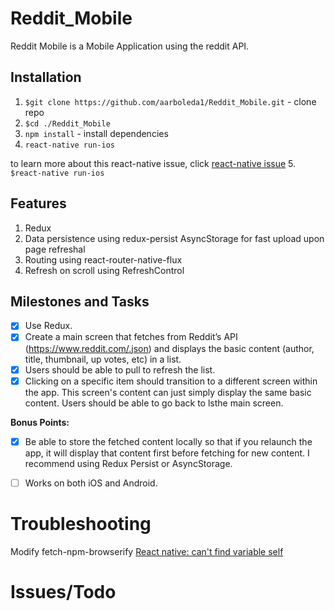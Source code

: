 # Reddit_Mobile
Reddit Mobile is a Mobile Application using the reddit API. 

## Installation
1. `$git clone https://github.com/aarboleda1/Reddit_Mobile.git` - clone repo
2. `$cd ./Reddit_Mobile`
3. `npm install` - install dependencies
4. `react-native run-ios`

to learn more about this react-native issue, click [react-native issue](http://stackoverflow.com/questions/37544189/react-native-error-cant-find-variable-self)
5. `$react-native run-ios`

## Features
1. Redux
2. Data persistence using redux-persist AsyncStorage for fast upload upon page refreshal
3. Routing using react-router-native-flux
4. Refresh on scroll using RefreshControl

## Milestones and Tasks
- [x] Use Redux.
- [x] Create a main screen that fetches from Reddit’s API (https://www.reddit.com/.json) and displays the basic content (author, title, thumbnail, up votes, etc) in a list.
- [x] Users should be able to pull to refresh the list.
- [x] Clicking on a specific item should transition to a different screen within the app. This screen's content can just simply display the same basic content. Users should be able to go back to lsthe main screen.

**Bonus Points:**

- [x] Be able to store the fetched content locally so that if you relaunch the app, it will display that content first before fetching for new content. I recommend using Redux Persist or AsyncStorage.
- [ ] Works on both iOS and Android.


# Troubleshooting
Modify fetch-npm-browserify
[React native: can't find variable self](http://stackoverflow.com/questions/37544189/react-native-error-cant-find-variable-self)

# Issues/Todo

